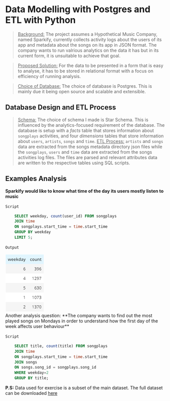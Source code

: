 # Data Modelling with Postgres and ETL with Python

><u>Background:</u> The project assumes a Hypothetical Music Company, named Sparkify, currently collects activity logs about the users of its app and metadata about the songs on its app in JSON format. The company wants to run valrious analytics on the data it has but in its current form, it is unsuitable to achieve that goal.

><u>Proposed Solution:</u> For the data to be presented in a form that is easy to analyse, it has to be stored in relational format with a focus on efficiency of running analysis.

><u>Choice of Database:</u> The choice of database is Postgres.  This is mainly due it being open source and scalable and extensible.

## Database Design and ETL Process
><u>Schema:</u> The choice of schema I made is Star Schema. This is influenced by the analytics-focused requirement of the database. The database is setup with a *facts* table that stores information about `songplays` activities, and four *dimensions* tables that store information about `users`, `artists`, `songs` and `time`.
><u>ETL Process:</u> `artists` and `songs` data are extracted from the songs metadata directory json files while the `songplays`, `users` and `time` data are extracted from the songs activities log files. The files are parsed and relevant attributes data are written to the respective tables using SQL scripts.
## Examples Analysis
**Sparkify would like to know what time of the day its users mostly listen to music**

`Script`
```sql
    SELECT weekday, count(user_id) FROM songplays 
    JOIN time
    ON songplays.start_time = time.start_time
    GROUP BY weekday
    LIMIT 5;
```


`Output`

<img src='static/script1.png'>
<br>
Another analysis question:
**The company wants to find out the most played songs on Mondays in order to understand how the first day of the week affects user behaviour**

`Script`

```sql
    SELECT title, count(title) FROM songplays 
    JOIN time
    ON songplays.start_time = time.start_time
    JOIN songs
    ON songs.song_id = songplays.song_id
    WHERE weekday=2
    GROUP BY title;
```

**P.S:** Data used for exercise is a subset of the main dataset. The full dataset can be downloaded <a href="https://labrosa.ee.columbia.edu/millionsong/">here</a>
